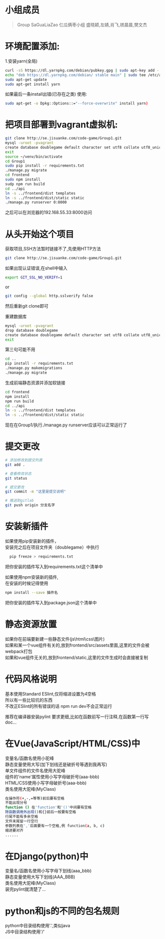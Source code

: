 # 小组成员

> Group SaGuaLiaZao 仨瓜俩枣小组
> 盛晓颖,左婧,肖飞,禚晨晨,樊文杰

# 环境配置添加:  
1.安装yarn(全局)
``` bash
curl -sS https://dl.yarnpkg.com/debian/pubkey.gpg | sudo apt-key add -
echo "deb https://dl.yarnpkg.com/debian/ stable main" | sudo tee /etc/apt/sources.list.d/yarn.list
sudo apt-get update
sudo apt-get install yarn
```
如果最后一条install出错(已存在之类) 使用:
``` bash
sudo apt-get -o Dpkg::Options::="--force-overwrite" install yarn)
```

# 把项目部署到vagrant虚拟机:
``` bash
git clone http://se.jisuanke.com/code-game/Group1.git
mysql -uroot -pvagrant
create database doublegame default character set utf8 collate utf8_unicode_ci;
exit
source ~/venv/bin/activate
cd Group1
sudo pip install -r requirements.txt
./manage.py migrate
cd frontend
sudo npm install
sudp npm run build
cd ../api
ln -s ../frontend/dist templates
ln -s ../frontend/dist/static static
./manage.py runserver 0:8000
```
之后可以在浏览器的192.168.55.33:8000访问  

# 从头开始这个项目

获取项目,SSH方法暂时链接不了,先使用HTTP方法
``` bash
git clone http://se.jisuanke.com/code-game/Group1.git
```
如果出现认证错误,在shell中输入
``` bash
export GIT_SSL_NO_VERIFY=1
```
or
``` bash
git config --global http.sslverify false
```
然后重新git clone即可

重建数据库
``` bash
mysql -uroot -pvagrant
drop database doublegame
create database doublegame default character set utf8 collate utf8_unicode_ci;
exit
```
第三句可能不用
``` bash
cd ..
pip install -r requirements.txt
./manage.py makemigrations
./manage.py migrate
```
生成前端静态资源并添加软链接
``` bash
cd frontend
npm install
npm run build
cd ../api
ln -s ../frontend/dist templates
ln -s ../frontend/dist/static static
```
现在在Group1/执行./manage.py runserver应该可以正常运行了


# 提交更改

``` bash
# 添加修改到提交列表
git add .

# 查看修改状态
git status

# 提交更改
git commit -m "这里是提交说明"

# 推送到gitlab
git push origin 分支名字
```

# 安装新插件
如果使用pip安装新的插件，  
安装完之后在项目文件夹（doublegame）中执行  
``` bash
  pip freeze > requirements.txt  
```
把你安装的插件写入到requirements.txt这个清单中  

如果使用npm安装新的插件,  
在安装的时候记得使用  
``` bash
npm install --save 插件名  
```
把你安装的插件写入到package.json这个清单中


# 静态资源放置
如果你在前端要新建一些静态文件(js\html\css\图片)  
如果和某一个vue组件有关的,放到frontend/src/assets里面,这里的文件会被webpack打包  
如果和vue组件无关的,放到frontend/static,这里的文件生成时会直接被复制


# 代码风格说明
基本使用Standard ESlint,仅将缩进设置为4空格  
所以有一些比较坑的东西  
不改正ESlint的所有错误的话 npm run dev不会正常运行

推荐在编译器安装pylint
要求更细,比如在函数前写一行注释,在函数第一行写doc...

# 在Vue(JavaScript/HTML/CSS)中
变量名/函数名使用小驼峰  
静态变量使用大写(加下划线还是破折号等遇到我再写)  
单文件组件的文件名使用大驼峰  
组件的'name'属性使用小写字母破折号(aaa-bbb)  
HTML/CSS使用小写字母破折号(aaa-bbb)  
类名使用大驼峰(MyClass)

``` bash
在操作符(+,-,=等等)前后要有空格
不能出现分号
function () 在'function'和'()'中间要有空格
除函数调用外出现()和{}前后一般要有空格
行尾不能有多余空格
文件末尾留一行空行
参数列表在','后面要有一个空格,例 function(a, b, c)
缩进要对齐
......
```


# 在Django(python)中
变量名/函数名使用小写字母下划线(aaa_bbb)  
静态变量使用大写下划线(AAA_BBB)  
类名使用大驼峰(MyClass)  
装完pylint就清楚了...

# python和js的不同的包名规则
python中目录结构使用'.',类似java  
JS中目录结构使用'/'  
